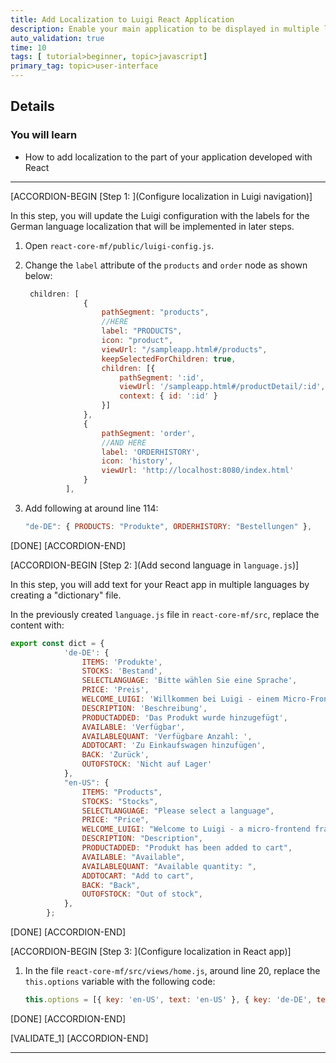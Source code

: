 ```yaml
---
title: Add Localization to Luigi React Application
description: Enable your main application to be displayed in multiple languages using the Luigi localization features.
auto_validation: true
time: 10
tags: [ tutorial>beginner, topic>javascript]
primary_tag: topic>user-interface
---
```


## Details
### You will learn
  - How to add localization to the part of your application developed with React

---


[ACCORDION-BEGIN [Step 1: ](Configure localization in Luigi navigation)]

 In this step, you will update the Luigi configuration with the labels for the German language localization that will be implemented in later steps.

1. Open `react-core-mf/public/luigi-config.js`.

2. Change the `label` attribute of the `products` and `order` node as shown below:

   ```JavaScript
    children: [
                {
                    pathSegment: "products",
                    //HERE
                    label: "PRODUCTS",
                    icon: "product",
                    viewUrl: "/sampleapp.html#/products",
                    keepSelectedForChildren: true,
                    children: [{
                        pathSegment: ':id',
                        viewUrl: '/sampleapp.html#/productDetail/:id',
                        context: { id: ':id' }
                    }]
                },
                {
                    pathSegment: 'order',
                    //AND HERE
                    label: 'ORDERHISTORY',
                    icon: 'history',
                    viewUrl: 'http://localhost:8080/index.html'
                }
            ],
    ```

3. Add following at around line 114:

    ```JavaScript
    "de-DE": { PRODUCTS: "Produkte", ORDERHISTORY: "Bestellungen" },
    ```

[DONE]
[ACCORDION-END]

[ACCORDION-BEGIN [Step 2: ](Add second language in `language.js`)]

In this step, you will add text for your React app in multiple languages by creating a "dictionary" file.

In the previously created `language.js` file in `react-core-mf/src`, replace the content with:

```JavaScript
export const dict = {
            'de-DE': {
                ITEMS: 'Produkte',
                STOCKS: 'Bestand',
                SELECTLANGUAGE: 'Bitte wählen Sie eine Sprache',
                PRICE: 'Preis',
                WELCOME_LUIGI: 'Willkommen bei Luigi - einem Micro-Frontend Framework',
                DESCRIPTION: 'Beschreibung',
                PRODUCTADDED: 'Das Produkt wurde hinzugefügt',
                AVAILABLE: 'Verfügbar',
                AVAILABLEQUANT: 'Verfügbare Anzahl: ',
                ADDTOCART: 'Zu Einkaufswagen hinzufügen',
                BACK: 'Zurück',
                OUTOFSTOCK: 'Nicht auf Lager'
            },
            "en-US": {
                ITEMS: "Products",
                STOCKS: "Stocks",
                SELECTLANGUAGE: "Please select a language",
                PRICE: "Price",
                WELCOME_LUIGI: "Welcome to Luigi - a micro-frontend framework",
                DESCRIPTION: "Description",
                PRODUCTADDED: "Produkt has been added to cart",
                AVAILABLE: "Available",
                AVAILABLEQUANT: "Available quantity: ",
                ADDTOCART: "Add to cart",
                BACK: "Back",
                OUTOFSTOCK: "Out of stock",
            },
        };
```

[DONE]
[ACCORDION-END]

[ACCORDION-BEGIN [Step 3: ](Configure localization in React app)]

1. In the file `react-core-mf/src/views/home.js`, around line 20, replace the `this.options` variable with the following code:

    ```JavaScript
    this.options = [{ key: 'en-US', text: 'en-US' }, { key: 'de-DE', text: 'de-DE' }];
    ```

[DONE]
[ACCORDION-END]

[VALIDATE_1]
[ACCORDION-END]




---
